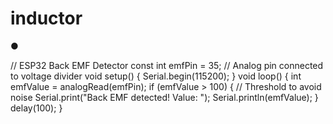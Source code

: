 # inductor
●

// ESP32 Back EMF Detector
const int emfPin = 35; // Analog pin connected to voltage divider
void setup() {
Serial.begin(115200);
}
void loop() {
int emfValue = analogRead(emfPin);
if (emfValue > 100) { // Threshold to avoid noise
Serial.print("Back EMF detected! Value: ");
Serial.println(emfValue);
}
delay(100);
}
